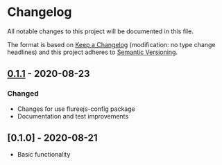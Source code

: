 # Changelog

All notable changes to this project will be documented in this file.

The format is based on [Keep a Changelog](http://keepachangelog.com/en/1.0.0/)
(modification: no type change headlines) and this project adheres to
[Semantic Versioning](http://semver.org/spec/v2.0.0.html).

## [0.1.1] - 2020-08-23

### Changed

- Changes for use flureejs-config package
- Documentation and test improvements

[0.1.1]: https://github.com/StylusFrost/flureejs-request/compare/v0.1.1...v0.1.1

## [0.1.0] - 2020-08-21

- Basic functionality
